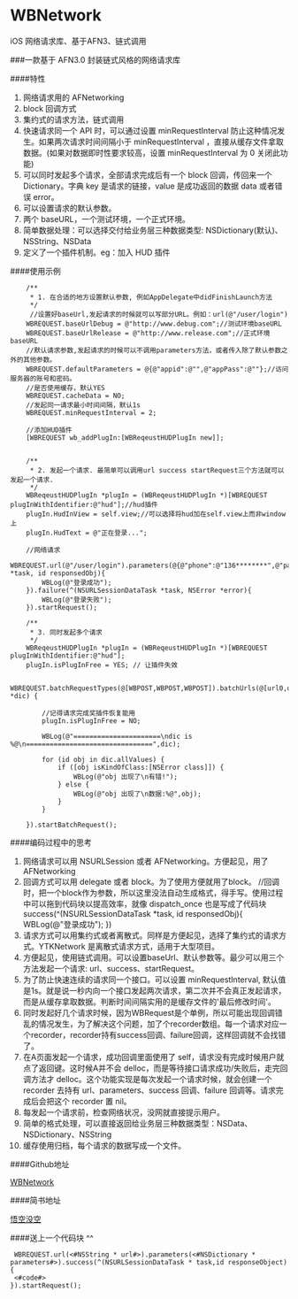 # WBNetwork
iOS 网络请求库、基于AFN3、链式调用

###一款基于 AFN3.0 封装链式风格的网络请求库 

####特性

1. 网络请求用的 AFNetworking
2. block 回调方式
3. 集约式的请求方法，链式调用
4. 快速请求同一个 API 时，可以通过设置 minRequestInterval 防止这种情况发生。如果两次请求时间间隔小于 minRequestInterval ，直接从缓存文件拿取数据。(如果对数据即时性要求较高，设置 minRequestInterval 为 0 关闭此功能)
5. 可以同时发起多个请求，全部请求完成后有一个 block 回调，传回来一个 Dictionary。字典 key 是请求的链接，value 是成功返回的数据 data 或者错误 error。
6. 可以设置请求的默认参数。
7. 两个 baseURL，一个测试环境，一个正式环境。
8. 简单数据处理：可以选择交付给业务层三种数据类型: NSDictionary(默认)、NSString、NSData
9. 定义了一个插件机制。eg：加入 HUD 插件

####使用示例

        
        /**
	     * 1. 在合适的地方设置默认参数, 例如AppDelegate中didFinishLaunch方法
	     */
	     //设置好baseUrl,发起请求的时候就可以写部分URL。例如：url(@"/user/login")
	    WBREQUEST.baseUrlDebug = @"http://www.debug.com";//测试环境baseURL
	    WBREQUEST.baseUrlRelease = @"http://www.release.com";//正式环境baseURL
	    //默认请求参数,发起请求的时候可以不调用parameters方法，或者传入除了默认参数之外的其他参数。
	    WBREQUEST.defaultParameters = @{@"appid":@"",@"appPass":@""};//访问服务器的账号和密码。
	    //是否使用缓存，默认YES
	    WBREQUEST.cacheData = NO;
	    //发起同一请求最小时间间隔，默认1s
	    WBREQUEST.minRequestInterval = 2;

        //添加HUD插件
	    [WBREQUEST wb_addPlugIn:[WBReqeustHUDPlugIn new]];

	    
	    /**
	     * 2. 发起一个请求. 最简单可以调用url success startRequest三个方法就可以发起一个请求.
	     */
	    WBReqeustHUDPlugIn *plugIn = (WBReqeustHUDPlugIn *)[WBREQUEST plugInWithIdentifier:@"hud"];//hud插件
	    plugIn.HudInView = self.view;//可以选择将hud加在self.view上而非window上
	    plugIn.HudText = @"正在登录...";

	    //网络请求
	    WBREQUEST.url(@"/user/login").parameters(@{@"phone":@"136********",@"passwd":@""}).success(^(NSURLSessionDataTask *task, id responsedObj){
	        WBLog(@"登录成功");
	    }).failure(^(NSURLSessionDataTask *task, NSError *error){
	        WBLog(@"登录失败");
	    }).startRequest();

	    /**
	     * 3. 同时发起多个请求
	     */
	    WBReqeustHUDPlugIn *plugIn = (WBReqeustHUDPlugIn *)[WBREQUEST plugInWithIdentifier:@"hud"];
	    plugIn.isPlugInFree = YES; // 让插件失效

	    WBREQUEST.batchRequestTypes(@[WBPOST,WBPOST,WBPOST]).batchUrls(@[url0,url1,url2]).batchParameters(@[@{},@{},@{}]).batchRequestDone(^(NSDictionary *dic) {
	    
	    	//记得请求完成奖插件恢复能用
	        plugIn.isPlugInFree = NO;

	        WBLog(@"======================\ndic is %@\n================================",dic);
	        
	        for (id obj in dic.allValues) {
	            if ([obj isKindOfClass:[NSError class]]) {
	                WBLog(@"obj 出现了\n有错!");
	            } else {
	                WBLog(@"obj 出现了\n数据:%@",obj);
	            }
	        }
	        
	    }).startBatchRequest();

####编码过程中的思考

1. 网络请求可以用 NSURLSession 或者 AFNetworking。方便起见，用了 AFNetworking
2. 回调方式可以用 delegate 或者 block。为了使用方便就用了block。
		//回调时，把一个block作为参数，所以这里没法自动生成格式，得手写。使用过程中可以拖到代码块以提高效率，就像 dispatch_once 也是写成了代码块
		success(^(NSURLSessionDataTask *task, id responsedObj){
	        WBLog(@"登录成功");
	    })
3. 请求方式可以用集约式或者离散式。同样是方便起见，选择了集约式的请求方式。YTKNetwork 是离散式请求方式，适用于大型项目。
4. 方便起见，使用链式调用。可以设置baseUrl、默认参数等。最少可以用三个方法发起一个请求: url、success、startRequest。
5. 为了防止快速连续的请求同一个接口。可以设置 minRequestInterval, 默认值是1s。就是说一秒内向一个接口发起两次请求，第二次并不会真正发起请求，而是从缓存拿取数据。判断时间间隔实用的是缓存文件的'最后修改时间'。
6. 同时发起好几个请求时候，因为WBRequest是个单例，所以可能出现回调错乱的情况发生，为了解决这个问题，加了个recorder数组。每一个请求对应一个recorder，recorder持有success回调、failure回调，这样回调就不会找错了。
7. 在A页面发起一个请求，成功回调里面使用了 self，请求没有完成时候用户就点了返回键。这时候A并不会 delloc，而是等待接口请求成功/失败后，走完回调方法才 delloc。这个功能实现是每次发起一个请求时候，就会创建一个 recorder 去持有 url、parameters、success 回调、failure 回调等。请求完成后会把这个 recorder 置 nil。
8. 每发起一个请求前，检查网络状况，没网就直接提示用户。
9. 简单的格式处理，可以直接返回给业务层三种数据类型：NSData、NSDictionary、NSString
10. 缓存使用归档，每个请求的数据写成一个文件。

####Github地址

[WBNetwork](https://github.com/AllenSWB/WBNetwork)

####简书地址

[悟空没空](http://www.jianshu.com/p/1329d863ee5d)

####送上一个代码块 ^^

	 WBREQUEST.url(<#NSString * url#>).parameters(<#NSDictionary * parameters#>).success(^(NSURLSessionDataTask * task,id responseObject){
     <#code#>
    }).startRequest();
